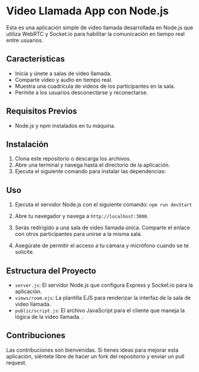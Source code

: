 # Video Llamada App con Node.js

Esta es una aplicación simple de video llamada desarrollada en Node.js que utiliza WebRTC y Socket.io para habilitar la comunicación en tiempo real entre usuarios.

## Características

- Inicia y únete a salas de video llamada.
- Comparte video y audio en tiempo real.
- Muestra una cuadrícula de videos de los participantes en la sala.
- Permite a los usuarios desconectarse y reconectarse.

## Requisitos Previos

- Node.js y npm instalados en tu máquina.

## Instalación

1. Clona este repositorio o descarga los archivos.
2. Abre una terminal y navega hasta el directorio de la aplicación.
3. Ejecuta el siguiente comando para instalar las dependencias:


## Uso

1. Ejecuta el servidor Node.js con el siguiente comando: `npm run devStart`

2. Abre tu navegador y navega a `http://localhost:3000`.
3. Serás redirigido a una sala de video llamada única. Comparte el enlace con otros participantes para unirse a la misma sala.
4. Asegúrate de permitir el acceso a tu cámara y micrófono cuando se te solicite.

## Estructura del Proyecto

- `server.js`: El servidor Node.js que configura Express y Socket.io para la aplicación.
- `views/room.ejs`: La plantilla EJS para renderizar la interfaz de la sala de video llamada.
- `public/script.js`: El archivo JavaScript para el cliente que maneja la lógica de la video llamada.
.
## Contribuciones

Las contribuciones son bienvenidas. Si tienes ideas para mejorar esta aplicación, siéntete libre de hacer un fork del repositorio y enviar un pull request.



